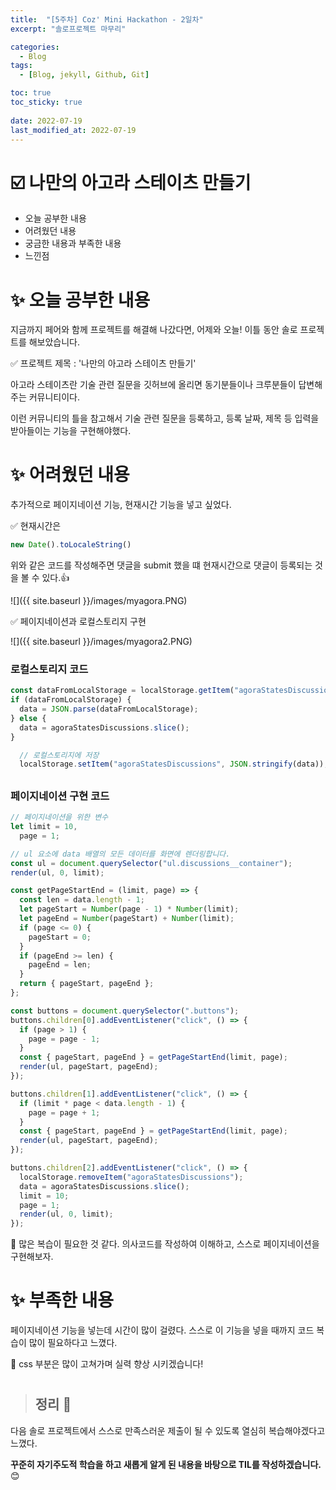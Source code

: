 ```yaml
---
title:  "[5주차] Coz' Mini Hackathon - 2일차"
excerpt: "솔로프로젝트 마무리"

categories:
  - Blog
tags:
  - [Blog, jekyll, Github, Git]

toc: true
toc_sticky: true
 
date: 2022-07-19
last_modified_at: 2022-07-19
---
```


# ☑️ 나만의 아고라 스테이츠 만들기

* 오늘 공부한 내용
* 어려웠던 내용
* 궁금한 내용과 부족한 내용 
* 느낀점

# ✨  오늘 공부한 내용

지금까지 페어와 함께 프로젝트를 해결해 나갔다면, 
어제와 오늘! 이틀 동안 솔로 프로젝트를 해보았습니다.

✅ 프로젝트 제목 : '나만의 아고라 스테이츠 만들기'

아고라 스테이츠란 기술 관련 질문을 깃허브에 올리면 동기분들이나 크루분들이 답변해주는 커뮤니티이다.

이런 커뮤니티의 틀을 참고해서 기술 관련 질문을 등록하고, 등록 날짜, 제목 등 입력을 받아들이는 기능을 구현해야했다.
#

# ✨  어려웠던 내용

추가적으로 페이지네이션 기능, 현재시간 기능을 넣고 싶었다.

✅ 현재시간은 

```js
new Date().toLocaleString()
```
위와 같은 코드를 작성해주면 댓글을 submit 했을 떄 현재시간으로 댓글이 등록되는 것을 볼 수 있다.👍 

![]({{ site.baseurl }}/images/myagora.PNG)

✅ 페이지네이션과 로컬스토리지 구현

![]({{ site.baseurl }}/images/myagora2.PNG)

### 로컬스토리지 코드
```js
const dataFromLocalStorage = localStorage.getItem("agoraStatesDiscussions");
if (dataFromLocalStorage) {
  data = JSON.parse(dataFromLocalStorage);
} else {
  data = agoraStatesDiscussions.slice();
}
```
```javascript
  // 로컬스토리지에 저장
  localStorage.setItem("agoraStatesDiscussions", JSON.stringify(data));
```
##

### 페이지네이션 구현 코드
```js
// 페이지네이션을 위한 변수
let limit = 10,
  page = 1;

// ul 요소에 data 배열의 모든 데이터를 화면에 렌더링합니다.
const ul = document.querySelector("ul.discussions__container");
render(ul, 0, limit);

const getPageStartEnd = (limit, page) => {
  const len = data.length - 1;
  let pageStart = Number(page - 1) * Number(limit);
  let pageEnd = Number(pageStart) + Number(limit);
  if (page <= 0) {
    pageStart = 0;
  }
  if (pageEnd >= len) {
    pageEnd = len;
  }
  return { pageStart, pageEnd };
};

const buttons = document.querySelector(".buttons");
buttons.children[0].addEventListener("click", () => {
  if (page > 1) {
    page = page - 1;
  }
  const { pageStart, pageEnd } = getPageStartEnd(limit, page);
  render(ul, pageStart, pageEnd);
});

buttons.children[1].addEventListener("click", () => {
  if (limit * page < data.length - 1) {
    page = page + 1;
  }
  const { pageStart, pageEnd } = getPageStartEnd(limit, page);
  render(ul, pageStart, pageEnd);
});

buttons.children[2].addEventListener("click", () => {
  localStorage.removeItem("agoraStatesDiscussions");
  data = agoraStatesDiscussions.slice();
  limit = 10;
  page = 1;
  render(ul, 0, limit);
});
```

📍 많은 복습이 필요한 것 같다. 의사코드를 작성하여 이해하고, 스스로 페이지네이션을 구현해보자.

#

# ✨  부족한 내용

페이지네이션 기능을 넣는데 시간이 많이 걸렸다.
스스로 이 기능을 넣을 때까지 코드 복습이 많이 필요하다고 느꼈다.

💜 css 부분은 많이 고쳐가며 실력 향상 시키겠습니다!

#

> ## 정리 👀

다음 솔로 프로젝트에서 스스로 만족스러운 제출이 될 수 있도록 열심히 복습해야겠다고 느꼈다.

**꾸준히 자기주도적 학습을 하고 새롭게 알게 된 내용을 바탕으로 TIL를 작성하겠습니다.** 😊